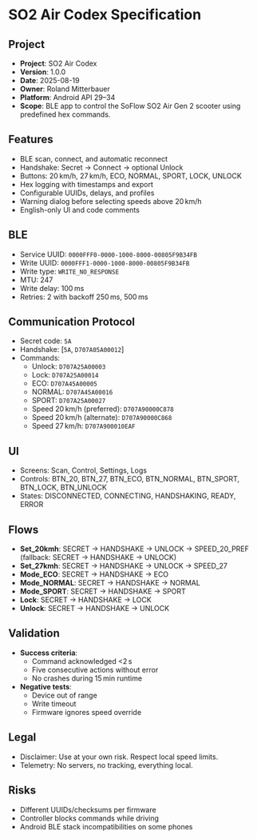 # SO2 Air Codex Specification

## Project
- **Project**: SO2 Air Codex
- **Version**: 1.0.0
- **Date**: 2025-08-19
- **Owner**: Roland Mitterbauer
- **Platform**: Android API 29–34
- **Scope**: BLE app to control the SoFlow SO2 Air Gen 2 scooter using predefined hex commands.

## Features
- BLE scan, connect, and automatic reconnect
- Handshake: Secret → Connect → optional Unlock
- Buttons: 20 km/h, 27 km/h, ECO, NORMAL, SPORT, LOCK, UNLOCK
- Hex logging with timestamps and export
- Configurable UUIDs, delays, and profiles
- Warning dialog before selecting speeds above 20 km/h
- English-only UI and code comments

## BLE
- Service UUID: `0000FFF0-0000-1000-8000-00805F9B34FB`
- Write UUID: `0000FFF1-0000-1000-8000-00805F9B34FB`
- Write type: `WRITE_NO_RESPONSE`
- MTU: 247
- Write delay: 100 ms
- Retries: 2 with backoff 250 ms, 500 ms

## Communication Protocol
- Secret code: `5A`
- Handshake: [`5A`, `D707A05A00012`]
- Commands:
  - Unlock: `D707A25A00003`
  - Lock: `D707A25A00014`
  - ECO: `D707A45A00005`
  - NORMAL: `D707A45A00016`
  - SPORT: `D707A25A00027`
  - Speed 20 km/h (preferred): `D707A90000C878`
  - Speed 20 km/h (alternate): `D707A90000C868`
  - Speed 27 km/h: `D707A900010EAF`

## UI
- Screens: Scan, Control, Settings, Logs
- Controls: BTN_20, BTN_27, BTN_ECO, BTN_NORMAL, BTN_SPORT, BTN_LOCK, BTN_UNLOCK
- States: DISCONNECTED, CONNECTING, HANDSHAKING, READY, ERROR

## Flows
- **Set_20kmh**: SECRET → HANDSHAKE → UNLOCK → SPEED_20_PREF (fallback: SECRET → HANDSHAKE → UNLOCK)
- **Set_27kmh**: SECRET → HANDSHAKE → UNLOCK → SPEED_27
- **Mode_ECO**: SECRET → HANDSHAKE → ECO
- **Mode_NORMAL**: SECRET → HANDSHAKE → NORMAL
- **Mode_SPORT**: SECRET → HANDSHAKE → SPORT
- **Lock**: SECRET → HANDSHAKE → LOCK
- **Unlock**: SECRET → HANDSHAKE → UNLOCK

## Validation
- **Success criteria**:
  - Command acknowledged <2 s
  - Five consecutive actions without error
  - No crashes during 15 min runtime
- **Negative tests**:
  - Device out of range
  - Write timeout
  - Firmware ignores speed override

## Legal
- Disclaimer: Use at your own risk. Respect local speed limits.
- Telemetry: No servers, no tracking, everything local.

## Risks
- Different UUIDs/checksums per firmware
- Controller blocks commands while driving
- Android BLE stack incompatibilities on some phones
